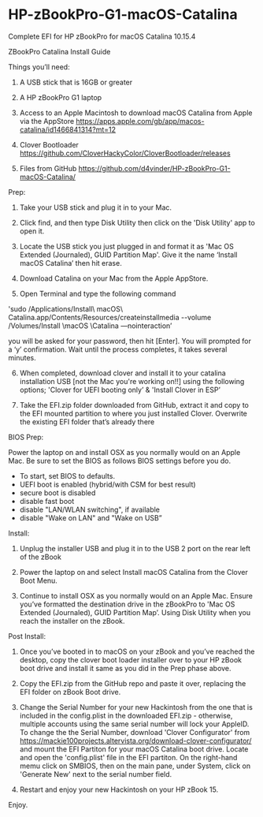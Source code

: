 # HP-zBookPro-G1-macOS-Catalina
Complete EFI for HP zBookPro for macOS Catalina 10.15.4

ZBookPro Catalina Install Guide

Things you’ll need:

1. A USB stick that is 16GB or greater

2. A HP zBookPro G1 laptop

3. Access to an Apple Macintosh to download macOS Catalina from Apple via the AppStore https://apps.apple.com/gb/app/macos-catalina/id1466841314?mt=12

4. Clover Bootloader https://github.com/CloverHackyColor/CloverBootloader/releases

5. Files from GitHub https://github.com/d4vinder/HP-zBookPro-G1-macOS-Catalina/

Prep: 
1. Take your USB stick and plug it in to your Mac.

2. Click find, and then type Disk Utility then click on the 'Disk Utility' app to open it. 

3. Locate the USB stick you just plugged in and format it as 'Mac OS Extended (Journaled), GUID Partition Map'. Give it the name ‘Install macOS Catalina’ then hit erase.

4. Download Catalina on your Mac from the Apple AppStore.

5. Open Terminal and type the following command 

'sudo /Applications/Install\ macOS\ Catalina.app/Contents/Resources/createinstallmedia --volume /Volumes/Install \macOS \Catalina —nointeraction’

you will be asked for your password, then hit [Enter]. You will prompted for a ‘y’ confirmation. Wait until the process completes, it takes several minutes.
 
6. When completed, download clover and install it to your catalina installation USB [not the Mac you're working on!!] using the following options; 'Clover for UEFI booting only’ & 'Install Clover in ESP’

7. Take the EFI.zip folder downloaded from GitHub, extract it and copy to the EFI mounted partition to where you just installed Clover. Overwrite the existing EFI folder that’s already there

BIOS Prep:

Power the laptop on and install OSX as you normally would on an Apple Mac. Be sure to set the BIOS as follows BIOS settings before you do.
- To start, set BIOS to defaults.
- UEFI boot is enabled (hybrid/with CSM for best result)
- secure boot is disabled
- disable fast boot
- disable "LAN/WLAN switching", if available
- disable "Wake on LAN" and "Wake on USB”

Install:

1. Unplug the installer USB and plug it in to the USB 2 port on the rear left of the zBook

2. Power the laptop on and select Install macOS Catalina from the Clover Boot Menu. 

3. Continue to install OSX as you normally would on an Apple Mac. Ensure you’ve formatted the destination drive in the zBookPro to 'Mac OS Extended (Journaled), GUID Partition Map’. Using Disk Utility when you reach the installer on the zBook.

Post Install:

1. Once you’ve booted in to macOS on your zBook and you’ve reached the desktop, copy the clover boot loader installer over to your HP zBook boot drive and install it same as you did in the Prep phase above.

2. Copy the EFI.zip from the GitHub repo and paste it over, replacing the EFI folder on zBook Boot drive. 

3. Change the Serial Number for your new Hackintosh from the one that is included in the config.plist in the downloaded EFI.zip - otherwise, multiple accounts using the same serial number will lock your AppleID. To change the the Serial Number, download 'Clover Configurator' from https://mackie100projects.altervista.org/download-clover-configurator/ and mount the EFI Partiton for your macOS Catalina boot drive. Locate and open the 'config.plist' file in the EFI partiton. On the right-hand memu click on SMBIOS, then on the main pane, under System, click on 'Generate New' next to the serial number field.

4. Restart and enjoy your new Hackintosh on your HP zBook 15.

Enjoy. 
